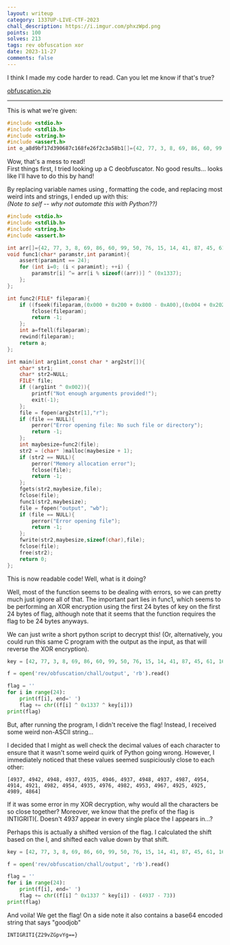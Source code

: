 ```yaml
---
layout: writeup
category: 1337UP-LIVE-CTF-2023
chall_description: https://i.imgur.com/phxzWpd.png
points: 100
solves: 213
tags: rev obfuscation xor
date: 2023-11-27
comments: false
---
```


I think I made my code harder to read. Can you let me know if that's true?  

[obfuscation.zip](https://github.com/Nightxade/ctf-writeups/blob/master/assets/CTFs/1337UP-LIVE-CTF-2023/obfuscation.zip) 

---

This is what we're given:
```c
#include <stdio.h>
#include <stdlib.h>
#include <string.h>
#include <assert.h>
int o_a8d9bf17d390687c168fe26f2c3a58b1[]={42, 77, 3, 8, 69, 86, 60, 99, 50, 76, 15, 14, 41, 87, 45, 61, 16, 50, 20, 5, 13, 33, 62, 70, 70, 77, 28, 85, 82, 26, 28, 32, 56, 22, 21, 48, 38, 42, 98, 20, 44, 66, 21, 55, 98, 17, 20, 93, 99, 54, 21, 43, 80, 99, 64, 98, 55, 3, 95, 16, 56, 62, 42, 83, 72, 23, 71, 61, 90, 14, 33, 45, 84, 25, 24, 96, 74, 2, 1, 92, 25, 33, 36, 6, 26, 14, 37, 33, 100, 3, 30, 1, 31, 31, 86, 92, 61, 86, 81, 38};void o_e5c0d3fd217ec5a6cd022874d7ffe0b9(char* o_0d88b09f1a0045467fd9afc4aa07208c,int o_8ce986b6b3a519615b6244d7fb2b62f8){assert(o_8ce986b6b3a519615b6244d7fb2b62f8 == 24);for (int o_b7290d834b61bc1707c4a86bad6bd5be=(0x0000000000000000 + 0x0000000000000200 + 0x0000000000000800 - 0x0000000000000A00);(o_b7290d834b61bc1707c4a86bad6bd5be < o_8ce986b6b3a519615b6244d7fb2b62f8) & !!(o_b7290d834b61bc1707c4a86bad6bd5be < o_8ce986b6b3a519615b6244d7fb2b62f8);++o_b7290d834b61bc1707c4a86bad6bd5be){o_0d88b09f1a0045467fd9afc4aa07208c[o_b7290d834b61bc1707c4a86bad6bd5be] ^= o_a8d9bf17d390687c168fe26f2c3a58b1[o_b7290d834b61bc1707c4a86bad6bd5be % sizeof((o_a8d9bf17d390687c168fe26f2c3a58b1))] ^ (0x000000000000266E + 0x0000000000001537 + 0x0000000000001B37 - 0x00000000000043A5);};};int o_0b97aabd0b9aa9e13aa47794b5f2236f(FILE* o_eb476a115ee8ac0bf24504a3d4580a7d){if ((fseek(o_eb476a115ee8ac0bf24504a3d4580a7d,(0x0000000000000000 + 0x0000000000000200 + 0x0000000000000800 - 0x0000000000000A00),(0x0000000000000004 + 0x0000000000000202 + 0x0000000000000802 - 0x0000000000000A06)) < (0x0000000000000000 + 0x0000000000000200 + 0x0000000000000800 - 0x0000000000000A00)) & !!(fseek(o_eb476a115ee8ac0bf24504a3d4580a7d,(0x0000000000000000 + 0x0000000000000200 + 0x0000000000000800 - 0x0000000000000A00),(0x0000000000000004 + 0x0000000000000202 + 0x0000000000000802 - 0x0000000000000A06)) < (0x0000000000000000 + 0x0000000000000200 + 0x0000000000000800 - 0x0000000000000A00))){fclose(o_eb476a115ee8ac0bf24504a3d4580a7d);return -(0x0000000000000002 + 0x0000000000000201 + 0x0000000000000801 - 0x0000000000000A03);};int o_6a9bff7d60c7b6a5994fcfc414626a59=ftell(o_eb476a115ee8ac0bf24504a3d4580a7d);rewind(o_eb476a115ee8ac0bf24504a3d4580a7d);return o_6a9bff7d60c7b6a5994fcfc414626a59;};int main(int o_f7555198c17cb3ded31a7035484d2431,const char * o_5e042cacd1c140691195c705f92970b7[]){char* o_3477329883c7cec16c17f91f8ad672df;char* o_dff85fa18ec0427292f5c00c89a0a9b4=NULL;FILE* o_fba04eb96883892ddecbb0f397b51bd7;if ((o_f7555198c17cb3ded31a7035484d2431 ^ 0x0000000000000002)){printf("\x4E""o\164 \x65""n\157u\x67""h\040a\x72""g\165m\x65""n\164s\x20""p\162o\x76""i\144e\x64""!");exit(-(0x0000000000000002 + 0x0000000000000201 + 0x0000000000000801 - 0x0000000000000A03));};o_fba04eb96883892ddecbb0f397b51bd7 = fopen(o_5e042cacd1c140691195c705f92970b7[(0x0000000000000002 + 0x0000000000000201 + 0x0000000000000801 - 0x0000000000000A03)],"\x72""");if (o_fba04eb96883892ddecbb0f397b51bd7 == NULL){perror("\x45""r\162o\x72"" \157p\x65""n\151n\x67"" \146i\x6C""e");return -(0x0000000000000002 + 0x0000000000000201 + 0x0000000000000801 - 0x0000000000000A03);};int o_102862e33b75e75f672f441cfa6f7640=o_0b97aabd0b9aa9e13aa47794b5f2236f(o_fba04eb96883892ddecbb0f397b51bd7);o_dff85fa18ec0427292f5c00c89a0a9b4 = (char* )malloc(o_102862e33b75e75f672f441cfa6f7640 + (0x0000000000000002 + 0x0000000000000201 + 0x0000000000000801 - 0x0000000000000A03));if (o_dff85fa18ec0427292f5c00c89a0a9b4 == NULL){perror("\x4D""e\155o\x72""y\040a\x6C""l\157c\x61""t\151o\x6E"" \145r\x72""o\162");fclose(o_fba04eb96883892ddecbb0f397b51bd7);return -(0x0000000000000002 + 0x0000000000000201 + 0x0000000000000801 - 0x0000000000000A03);};fgets(o_dff85fa18ec0427292f5c00c89a0a9b4,o_102862e33b75e75f672f441cfa6f7640,o_fba04eb96883892ddecbb0f397b51bd7);fclose(o_fba04eb96883892ddecbb0f397b51bd7);o_e5c0d3fd217ec5a6cd022874d7ffe0b9(o_dff85fa18ec0427292f5c00c89a0a9b4,o_102862e33b75e75f672f441cfa6f7640);o_fba04eb96883892ddecbb0f397b51bd7 = fopen("\x6F""u\164p\x75""t","\x77""b");if (o_fba04eb96883892ddecbb0f397b51bd7 == NULL){perror("\x45""r\162o\x72"" \157p\x65""n\151n\x67"" \146i\x6C""e");return -(0x0000000000000002 + 0x0000000000000201 + 0x0000000000000801 - 0x0000000000000A03);};fwrite(o_dff85fa18ec0427292f5c00c89a0a9b4,o_102862e33b75e75f672f441cfa6f7640,sizeof(char),o_fba04eb96883892ddecbb0f397b51bd7);fclose(o_fba04eb96883892ddecbb0f397b51bd7);free(o_dff85fa18ec0427292f5c00c89a0a9b4);return (0x0000000000000000 + 0x0000000000000200 + 0x0000000000000800 - 0x0000000000000A00);};
```

Wow, that's a mess to read!  
First things first, I tried looking up a C deobfuscator. No good results... looks like I'll have to do this by hand!  

By replacing variable names using [](http://www.unit-conversion.info/texttools/replace-text/), formatting the code, and replacing most weird ints and strings, I ended up with this:  
*(Note to self -- why not automate this with Python??)*  
```c
#include <stdio.h>
#include <stdlib.h>
#include <string.h>
#include <assert.h>

int arr[]={42, 77, 3, 8, 69, 86, 60, 99, 50, 76, 15, 14, 41, 87, 45, 61, 16, 50, 20, 5, 13, 33, 62, 70, 70, 77, 28, 85, 82, 26, 28, 32, 56, 22, 21, 48, 38, 42, 98, 20, 44, 66, 21, 55, 98, 17, 20, 93, 99, 54, 21, 43, 80, 99, 64, 98, 55, 3, 95, 16, 56, 62, 42, 83, 72, 23, 71, 61, 90, 14, 33, 45, 84, 25, 24, 96, 74, 2, 1, 92, 25, 33, 36, 6, 26, 14, 37, 33, 100, 3, 30, 1, 31, 31, 86, 92, 61, 86, 81, 38};
void func1(char* paramstr,int paramint){
    assert(paramint == 24);
    for (int i=0; (i < paramint); ++i) {
        paramstr[i] ^= arr[i % sizeof((arr))] ^ (0x1337);
    };
};

int func2(FILE* fileparam){
    if ((fseek(fileparam,(0x000 + 0x200 + 0x800 - 0xA00),(0x004 + 0x202 + 0x802 - 0xA06)) < (0x000 + 0x200 + 0x800 - 0xA00)) & !!(fseek(fileparam,(0x000 + 0x200 + 0x800 - 0xA00),(0x004 + 0x202 + 0x802 - 0xA06)) < (0x000 + 0x200 + 0x800 - 0xA00))){
        fclose(fileparam);
        return -1;
    };
    int a=ftell(fileparam);
    rewind(fileparam);
    return a;
};

int main(int arg1int,const char * arg2str[]){
    char* str1;
    char* str2=NULL;
    FILE* file;
    if ((arg1int ^ 0x002)){
        printf("Not enough arguments provided!");
        exit(-1);
    };
    file = fopen(arg2str[1],"r");
    if (file == NULL){
        perror("Error opening file: No such file or directory");
        return -1;
    };
    int maybesize=func2(file);
    str2 = (char* )malloc(maybesize + 1);
    if (str2 == NULL){
        perror("Memory allocation error");
        fclose(file);
        return -1;
    };
    fgets(str2,maybesize,file);
    fclose(file);
    func1(str2,maybesize);
    file = fopen("output", "wb");
    if (file == NULL){
        perror("Error opening file");
        return -1;
    };
    fwrite(str2,maybesize,sizeof(char),file);
    fclose(file);
    free(str2);
    return 0;
};
```

This is now readable code! Well, what is it doing?  

Well, most of the function seems to be dealing with errors, so we can pretty much just ignore all of that. The important part lies in func1, which seems to be performing an XOR encryption using the first 24 bytes of key on the first 24 bytes of flag, although note that it seems that the function requires the flag to be 24 bytes anyways.  

We can just write a short python script to decrypt this! (Or, alternatively, you could run this same C program with the output as the input, as that will reverse the XOR encryption).  
```py
key = [42, 77, 3, 8, 69, 86, 60, 99, 50, 76, 15, 14, 41, 87, 45, 61, 16, 50, 20, 5, 13, 33, 62, 70, 70, 77, 28, 85, 82, 26, 28, 32, 56, 22, 21, 48, 38, 42, 98, 20, 44, 66, 21, 55, 98, 17, 20, 93, 99, 54, 21, 43, 80, 99, 64, 98, 55, 3, 95, 16, 56, 62, 42, 83, 72, 23, 71, 61, 90, 14, 33, 45, 84, 25, 24, 96, 74, 2, 1, 92, 25, 33, 36, 6, 26, 14, 37, 33, 100, 3, 30, 1, 31, 31, 86, 92, 61, 86, 81, 38]

f = open('rev/obfuscation/chall/output', 'rb').read()

flag = ''
for i in range(24):
    print(f[i], end=' ')
    flag += chr((f[i] ^ 0x1337 ^ key[i]))
print(flag)
```

But, after running the program, I didn't receive the flag! Instead, I received some weird non-ASCII string...  

I decided that I might as well check the decimal values of each character to ensure that it wasn't some weird quirk of Python going wrong. However, I immediately noticed that these values seemed suspiciously close to each other:  

    [4937, 4942, 4948, 4937, 4935, 4946, 4937, 4948, 4937, 4987, 4954, 4914, 4921, 4982, 4954, 4935, 4976, 4982, 4953, 4967, 4925, 4925, 4989, 4864]

If it was some error in my XOR decryption, why would all the characters be so close together? Moreover, we know that the prefix of the flag is INTIGRITI{. Doesn't 4937 appear in every single place the I appears in...?  

Perhaps this is actually a shifted version of the flag. I calculated the shift based on the I, and shifted each value down by that shift.  
```py
key = [42, 77, 3, 8, 69, 86, 60, 99, 50, 76, 15, 14, 41, 87, 45, 61, 16, 50, 20, 5, 13, 33, 62, 70, 70, 77, 28, 85, 82, 26, 28, 32, 56, 22, 21, 48, 38, 42, 98, 20, 44, 66, 21, 55, 98, 17, 20, 93, 99, 54, 21, 43, 80, 99, 64, 98, 55, 3, 95, 16, 56, 62, 42, 83, 72, 23, 71, 61, 90, 14, 33, 45, 84, 25, 24, 96, 74, 2, 1, 92, 25, 33, 36, 6, 26, 14, 37, 33, 100, 3, 30, 1, 31, 31, 86, 92, 61, 86, 81, 38]

f = open('rev/obfuscation/chall/output', 'rb').read()

flag = ''
for i in range(24):
    print(f[i], end=' ')
    flag += chr((f[i] ^ 0x1337 ^ key[i]) - (4937 - 73))
print(flag)
```
And voila! We get the flag! On a side note it also contains a base64 encoded string that says "goodjob"

    INTIGRITI{Z29vZGpvYg==}